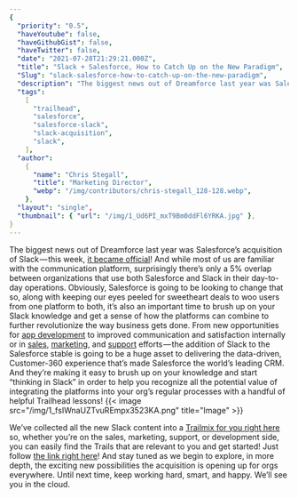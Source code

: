 ```yaml
---
{
  "priority": "0.5",
  "haveYoutube": false,
  "haveGithubGist": false,
  "haveTwitter": false,
  "date": "2021-07-28T21:29:21.000Z",
  "title": "Slack + Salesforce, How to Catch Up on the New Paradigm",
  "Slug": "slack-salesforce-how-to-catch-up-on-the-new-paradigm",
  "description": "The biggest news out of Dreamforce last year was Salesforce’s acquisition of Slack — this week, it became official!",
  "tags":
    [
      "trailhead",
      "salesforce",
      "salesforce-slack",
      "slack-acquisition",
      "slack",
    ],
  "author":
    {
      "name": "Chris Stegall",
      "title": "Marketing Director",
      "webp": "/img/contributors/chris-stegall_128-128.webp",
    },
  "layout": "single",
  "thumbnail": { "url": "/img/1_Ud6PI_mxT9Bm0ddFl6YRKA.jpg" },
}
---
```


The biggest news out of Dreamforce last year was Salesforce’s acquisition of Slack — this week, [it became official](https://www.salesforce.com/news/press-releases/2021/07/21/salesforce-slack-deal-close/)! And while most of us are familiar with the communication platform, surprisingly there’s only a 5% overlap between organizations that use both Salesforce and Slack in their day-to-day operations.
Obviously, Salesforce is going to be looking to change that so, along with keeping our eyes peeled for sweetheart deals to woo users from one platform to both, it’s also an important time to brush up on your Slack knowledge and get a sense of how the platforms can combine to further revolutionize the way business gets done.
From new opportunities for [app development](https://trailhead.salesforce.com/content/learn/modules/slack-app-development-with-bolt?trailmix_creator_id=cstegall&trailmix_slug=slack-for-salesforce-users) to improved communication and satisfaction internally or in [sales](https://trailhead.salesforce.com/content/learn/modules/slack-first-sales?trailmix_creator_id=cstegall&trailmix_slug=slack-for-salesforce-users), [marketing](https://trailhead.salesforce.com/content/learn/modules/slack-first-marketing?trailmix_creator_id=cstegall&trailmix_slug=slack-for-salesforce-users), and [support](https://trailhead.salesforce.com/content/learn/modules/slack-first-service?trailmix_creator_id=cstegall&trailmix_slug=slack-for-salesforce-users) efforts — the addition of Slack to the Salesforce stable is going to be a huge asset to delivering the data-driven, Customer-360 experience that’s made Salesforce the world’s leading CRM.
And they’re making it easy to brush up on your knowledge and start “thinking in Slack” in order to help you recognize all the potential value of integrating the platforms into your org’s regular processes with a handful of helpful Trailhead lessons!
{{< image src="/img/1_fsIWnaUZTvuREmpx3523KA.png" title="Image" >}}

We’ve collected all the new Slack content into a [Trailmix for you right here](https://trailhead.salesforce.com/users/cstegall/trailmixes/slack-for-salesforce-users) so, whether you’re on the sales, marketing, support, or development side, you can easily find the Trails that are relevant to you and get started! Just follow [the link right here](https://trailhead.salesforce.com/users/cstegall/trailmixes/slack-for-salesforce-users)!
And stay tuned as we begin to explore, in more depth, the exciting new possibilities the acquisition is opening up for orgs everywhere.
Until next time, keep working hard, smart, and happy. We’ll see you in the cloud.
